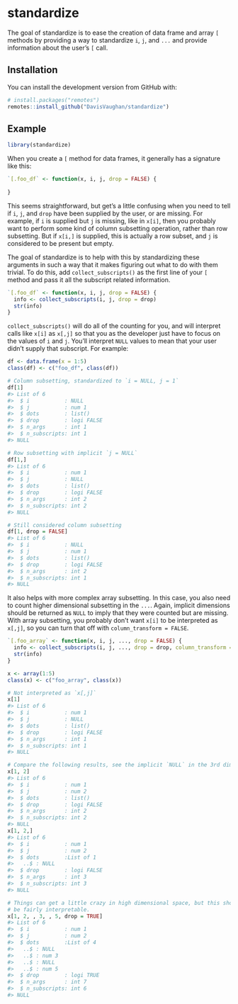 
<!-- README.md is generated from README.Rmd. Please edit that file -->

# standardize

<!-- badges: start -->

<!-- badges: end -->

The goal of standardize is to ease the creation of data frame and array
`[` methods by providing a way to standardize `i`, `j`, and `...` and
provide information about the user’s `[` call.

## Installation

You can install the development version from GitHub with:

``` r
# install.packages("remotes")
remotes::install_github("DavisVaughan/standardize")
```

## Example

``` r
library(standardize)
```

When you create a `[` method for data frames, it generally has a
signature like this:

``` r
`[.foo_df` <- function(x, i, j, drop = FALSE) {
  
}
```

This seems straightforward, but get’s a little confusing when you need
to tell if `i`, `j`, and `drop` have been supplied by the user, or are
missing. For example, if `i` is supplied but `j` is missing, like in
`x[i]`, then you probably want to perform some kind of column subsetting
operation, rather than row subsetting. But if `x[i,]` is supplied, this
is actually a row subset, and `j` is considered to be present but empty.

The goal of standardize is to help with this by standardizing these
arguments in such a way that it makes figuring out what to do with them
trivial. To do this, add `collect_subscripts()` as the first line of
your `[` method and pass it all the subscript related information.

``` r
`[.foo_df` <- function(x, i, j, drop = FALSE) {
  info <- collect_subscripts(i, j, drop = drop)
  str(info)
}
```

`collect_subscripts()` will do all of the counting for you, and will
interpret calls like `x[i]` as `x[,j]` so that you as the developer just
have to focus on the values of `i` and `j`. You’ll interpret `NULL`
values to mean that your user didn’t supply that subscript. For example:

``` r
df <- data.frame(x = 1:5)
class(df) <- c("foo_df", class(df))

# Column subsetting, standardized to `i = NULL, j = 1`
df[1]
#> List of 6
#>  $ i           : NULL
#>  $ j           : num 1
#>  $ dots        : list()
#>  $ drop        : logi FALSE
#>  $ n_args      : int 1
#>  $ n_subscripts: int 1
#> NULL

# Row subsetting with implicit `j = NULL`
df[1,]
#> List of 6
#>  $ i           : num 1
#>  $ j           : NULL
#>  $ dots        : list()
#>  $ drop        : logi FALSE
#>  $ n_args      : int 2
#>  $ n_subscripts: int 2
#> NULL

# Still considered column subsetting
df[1, drop = FALSE]
#> List of 6
#>  $ i           : NULL
#>  $ j           : num 1
#>  $ dots        : list()
#>  $ drop        : logi FALSE
#>  $ n_args      : int 2
#>  $ n_subscripts: int 1
#> NULL
```

It also helps with more complex array subsetting. In this case, you also
need to count higher dimensional subsetting in the `...`. Again,
implicit dimensions should be returned as `NULL` to imply that they were
counted but are missing. With array subsetting, you probably don’t want
`x[i]` to be interpreted as `x[,j]`, so you can turn that off with
`column_transform = FALSE`.

``` r
`[.foo_array` <- function(x, i, j, ..., drop = FALSE) {
  info <- collect_subscripts(i, j, ..., drop = drop, column_transform = FALSE)
  str(info)
}
```

``` r
x <- array(1:5)
class(x) <- c("foo_array", class(x))

# Not interpreted as `x[,j]`
x[1]
#> List of 6
#>  $ i           : num 1
#>  $ j           : NULL
#>  $ dots        : list()
#>  $ drop        : logi FALSE
#>  $ n_args      : int 1
#>  $ n_subscripts: int 1
#> NULL

# Compare the following results, see the implicit `NULL` in the 3rd dimension?
x[1, 2]
#> List of 6
#>  $ i           : num 1
#>  $ j           : num 2
#>  $ dots        : list()
#>  $ drop        : logi FALSE
#>  $ n_args      : int 2
#>  $ n_subscripts: int 2
#> NULL
x[1, 2,]
#> List of 6
#>  $ i           : num 1
#>  $ j           : num 2
#>  $ dots        :List of 1
#>   ..$ : NULL
#>  $ drop        : logi FALSE
#>  $ n_args      : int 3
#>  $ n_subscripts: int 3
#> NULL

# Things can get a little crazy in high dimensional space, but this should
# be fairly interpretable.
x[1, 2, , 3, , 5, drop = TRUE]
#> List of 6
#>  $ i           : num 1
#>  $ j           : num 2
#>  $ dots        :List of 4
#>   ..$ : NULL
#>   ..$ : num 3
#>   ..$ : NULL
#>   ..$ : num 5
#>  $ drop        : logi TRUE
#>  $ n_args      : int 7
#>  $ n_subscripts: int 6
#> NULL
```
